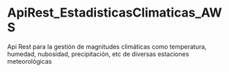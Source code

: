 # ApiRest_EstadisticasClimaticas_AWS
Api Rest para la gestión de magnitudes climáticas como temperatura, humedad, nubosidad, precipitación, etc de diversas estaciones meteorológicas

